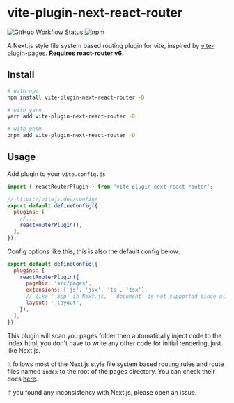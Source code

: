 # vite-plugin-next-react-router

![GitHub Workflow Status](https://img.shields.io/github/actions/workflow/status/zoubingwu/vite-plugin-next-react-router/test.yaml)
![npm](https://img.shields.io/npm/v/vite-plugin-next-react-router)

A Next.js style file system based routing plugin for vite, inspired by [vite-plugin-pages](https://github.com/hannoeru/vite-plugin-pages). **Requires react-router v6.**

## Install

```sh
# with npm
npm install vite-plugin-next-react-router -D
```

```sh
# with yarn
yarn add vite-plugin-next-react-router -D
```

```sh
# with pnpm
pnpm add vite-plugin-next-react-router -D
```

## Usage

Add plugin to your `vite.config.js`

```js
import { reactRouterPlugin } from 'vite-plugin-next-react-router';

// https://vitejs.dev/config/
export default defineConfig({
  plugins: [
    //...
    reactRouterPlugin(),
  ],
});
```

Config options like this, this is also the default config below:

```js
export default defineConfig({
  plugins: [
    reactRouterPlugin({
      pageDir: 'src/pages',
      extensions: ['js', 'jsx', 'ts', 'tsx'],
      // like '_app' in Next.js, `_document` is not supported since all rendering is done in client side
      layout: '_layout',
    }),
  ],
});
```

This plugin will scan you pages folder then automatically inject code to the index html, you don't have to write any other code for initial rendering, just like Next.js.

It follows most of the Next.js style file system based routing rules and route files named `index` to the root of the pages directory. You can check their docs [here](https://nextjs.org/docs/routing/introduction).

If you found any inconsistency with Next.js, please open an issue.
